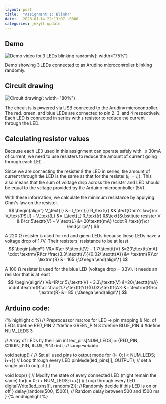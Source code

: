 ```yaml
---
layout: post
title:  "Assignment 1: Blink!"
date:   2023-01-14 22:13:07 -0800
categories: jekyll update
---
```


## Demo
![Demo video for 3 LEDs blinking randomly]({{site.baseurl}}/assets/hw1_demo.gif){: width="75%"}

Demo showing 3 LEDs connected to an Arudino microcontroller blinking randomly.


## Circuit drawing
![Circuit drawing]({{site.baseurl}}/assets/hw1_circuit.png){: width="80%"}

The circuit is is powered via USB connected to the Arudino microcontroller. The red, green, and blue LEDs are connected to pin 2, 3, and 4 respectively. Each LED is connected in series with a resistor to reduce the current through the LED.


## Calculating resistor values
Because each LED used in this assignment can operate safely with $\leq 30 \text{mA}$ of current, we need to use resisters to reduce the amount of current going through each LED.

Since we are connecting the resister & the LED in series, the amount of current through the LED is the same as that for the resister ($I_\text{L} = I_\text{r}$). This also means that the sum of voltage drop across the resister and LED should be equal to the voltage provided by the Arduino microcontroller (5V).

With these information, we calculate the minimum resistance by applying Ohm's law on the resister.
$$
\begin{align*}
  V_\text{r} &= I_\text{r} R_\text{r} && \text{Ohm's law}\cr
  V_\text{PSU} - V_\text{L} &= I_\text{L} R_\text{r} &&\text{Substitute resister V & I}\cr
  5\texttt{V} - V_\text{L} &= 20\texttt{mA} \cdot R_\text{r}\cr
\end{align\*}
$$


A 220 Ω resister is used for red and green LEDs because these LEDs have a voltage drop of 1.7V. Their resisters' resistance to be at least
$$
\begin{align\*}
  V&=IR\cr
  5\;\texttt{V} - 1.7\;\texttt{V} &=20\;\texttt{mA} \cdot \textrm{R}\cr
  \frac{3.3\;\texttt{V}}{0.02\;\texttt{A}} &= \textrm{R}\cr
  \textrm{R} &= 165 \;\Omega
\end{align\*}
$$

A 100 Ω resister is used for the blue LED (voltage drop = 3.3V). It needs an resistor that is at least
$$
\begin{align\*}
    V&=IR\cr
    5\;\texttt{V} - 3.3\;\texttt{V} &=20\;\texttt{mA} \cdot \textrm{R}\cr
    \frac{1.7\;\texttt{V}}{0.02\;\texttt{A}} &= \textrm{R}\cr
    \textrm{R} &= 85 \;\Omega
\end{align\*}
$$


## Arduino code:
{% highlight c %}
// Preprocessor macros for LED -> pin mapping & No. of LEDs
#define RED_PIN 2
#define GREEN_PIN 3
#define BLUE_PIN 4
#define NUM_LEDS 3

// Array of LEDs by their pin
int led_pins[NUM_LEDS] = {RED_PIN, GREEN_PIN, BLUE_PIN};
int i;  // Loop variable

void setup() {
  // Set all used pins to output mode
  for (i= 0; i < NUM_LEDS; i++){  // Loop through every LED
    pinMode(led_pins[i], OUTPUT); // set a single pin to output
  }
}

void loop() {
  // Modify the state of every connected LED (might remain the same)
  for(i = 0; i < NUM_LEDS; i++){  // Loop through every LED
    digitalWrite(led_pins[i], random(2)); // Randomly decide if this LED is on or off
  }
  delay(random(500, 1500)); // Random delay between 500 and 1500 ms
}
{% endhighlight %}